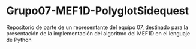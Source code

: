 # Grupo07-MEF1D-PolyglotSidequest
Repositorio de parte de un representante del equipo 07, destinado para la presentación de la implementación del algoritmo del MEF1D en el lenguaje de Python
